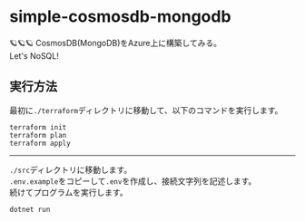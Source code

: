 # simple-cosmosdb-mongodb

🪐🪐🪐 CosmosDB(MongoDB)をAzure上に構築してみる。  
Let's NoSQL!  

## 実行方法

最初に`./terraform`ディレクトリに移動して、以下のコマンドを実行します。  

```shell
terraform init
terraform plan
terraform apply
```

---

`./src`ディレクトリに移動します。  
`.env.example`をコピーして`.env`を作成し、接続文字列を記述します。  
続けてプログラムを実行します。  

```shell
dotnet run
```
